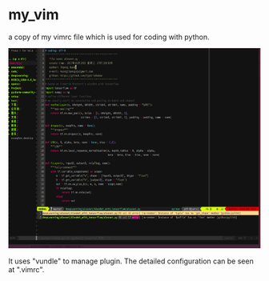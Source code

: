 # my_vim
a copy of my vimrc file which is used for coding with python.

<img src="https://raw.githubusercontent.com/hjptriplebee/my_vim/master/demo.png" width = "600" height = "400" alt="myVIM" />

It uses "vundle" to manage plugin. The detailed configuration can be seen at ".vimrc". 
